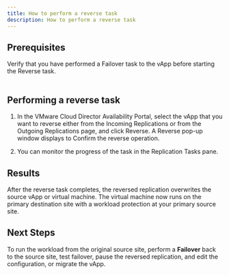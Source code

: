 ```yaml
---
title: How to perform a reverse task
description: How to perform a reverse task
---
```


## Prerequisites

Verify that you have performed a Failover task to the vApp before starting the Reverse task.  
 
## Performing a reverse task

1. In the VMware Cloud Director Availability Portal, select the vApp that you want to reverse either from the Incoming Replications or from the Outgoing Replications page, and click Reverse. A Reverse pop-up window displays to Confirm the reverse operation.

1. You can monitor the progress of the task in the Replication Tasks pane.
  
## Results

After the reverse task completes, the reversed replication overwrites the source vApp or virtual machine. The virtual machine now runs on the primary destination site with a workload protection at your primary source site.   

## Next Steps

To run the workload from the original source site, perform a **Failover** back to the source site, test failover, pause the reversed replication, and edit the configuration, or migrate the vApp.